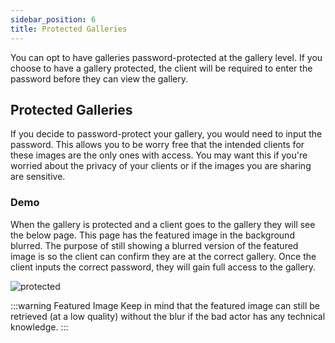 ```yaml
---
sidebar_position: 6
title: Protected Galleries
---
```


You can opt to have galleries password-protected at the gallery level. If you choose to have a gallery protected, the client will be required to enter the password before they can view the gallery.

## Protected Galleries

If you decide to password-protect your gallery, you would need to input the password. This allows you to be worry free that the intended clients for these images are the only ones with access. You may want this if you're worried about the privacy of your clients or if the images you are sharing are sensitive.

### Demo

When the gallery is protected and a client goes to the gallery they will see the below page. This page has the featured image in the background blurred. The purpose of still showing a blurred version of the featured image is so the client can confirm they are at the correct gallery. Once the client inputs the correct password, they will gain full access to the gallery.

![protected](https://i.imgur.com/9H1RdIa.png)

:::warning Featured Image
Keep in mind that the featured image can still be retrieved (at a low quality) without the blur if the bad actor has any technical knowledge.
:::

